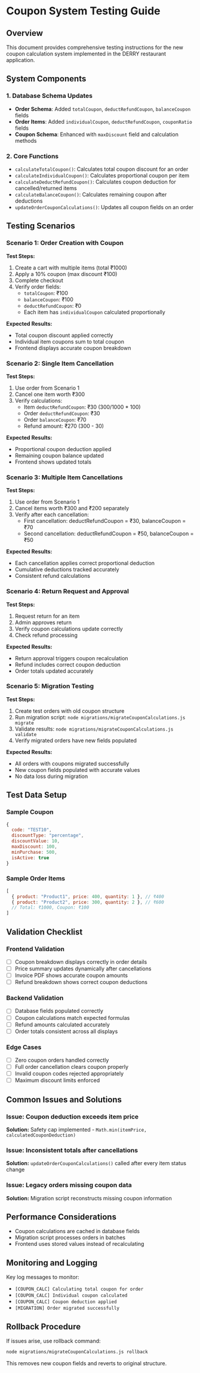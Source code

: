 # Coupon System Testing Guide

## Overview
This document provides comprehensive testing instructions for the new coupon calculation system implemented in the DERRY restaurant application.

## System Components

### 1. Database Schema Updates
- **Order Schema**: Added `totalCoupon`, `deductRefundCoupon`, `balanceCoupon` fields
- **Order Items**: Added `individualCoupon`, `deductRefundCoupon`, `couponRatio` fields
- **Coupon Schema**: Enhanced with `maxDiscount` field and calculation methods

### 2. Core Functions
- `calculateTotalCoupon()`: Calculates total coupon discount for an order
- `calculateIndividualCoupon()`: Calculates proportional coupon per item
- `calculateDeductRefundCoupon()`: Calculates coupon deduction for cancelled/returned items
- `calculateBalanceCoupon()`: Calculates remaining coupon after deductions
- `updateOrderCouponCalculations()`: Updates all coupon fields on an order

## Testing Scenarios

### Scenario 1: Order Creation with Coupon
**Test Steps:**
1. Create a cart with multiple items (total ₹1000)
2. Apply a 10% coupon (max discount ₹100)
3. Complete checkout
4. Verify order fields:
   - `totalCoupon`: ₹100
   - `balanceCoupon`: ₹100
   - `deductRefundCoupon`: ₹0
   - Each item has `individualCoupon` calculated proportionally

**Expected Results:**
- Total coupon discount applied correctly
- Individual item coupons sum to total coupon
- Frontend displays accurate coupon breakdown

### Scenario 2: Single Item Cancellation
**Test Steps:**
1. Use order from Scenario 1
2. Cancel one item worth ₹300
3. Verify calculations:
   - Item `deductRefundCoupon`: ₹30 (300/1000 * 100)
   - Order `deductRefundCoupon`: ₹30
   - Order `balanceCoupon`: ₹70
   - Refund amount: ₹270 (300 - 30)

**Expected Results:**
- Proportional coupon deduction applied
- Remaining coupon balance updated
- Frontend shows updated totals

### Scenario 3: Multiple Item Cancellations
**Test Steps:**
1. Use order from Scenario 1
2. Cancel items worth ₹300 and ₹200 separately
3. Verify after each cancellation:
   - First cancellation: deductRefundCoupon = ₹30, balanceCoupon = ₹70
   - Second cancellation: deductRefundCoupon = ₹50, balanceCoupon = ₹50

**Expected Results:**
- Each cancellation applies correct proportional deduction
- Cumulative deductions tracked accurately
- Consistent refund calculations

### Scenario 4: Return Request and Approval
**Test Steps:**
1. Request return for an item
2. Admin approves return
3. Verify coupon calculations update correctly
4. Check refund processing

**Expected Results:**
- Return approval triggers coupon recalculation
- Refund includes correct coupon deduction
- Order totals updated accurately

### Scenario 5: Migration Testing
**Test Steps:**
1. Create test orders with old coupon structure
2. Run migration script: `node migrations/migrateCouponCalculations.js migrate`
3. Validate results: `node migrations/migrateCouponCalculations.js validate`
4. Verify migrated orders have new fields populated

**Expected Results:**
- All orders with coupons migrated successfully
- New coupon fields populated with accurate values
- No data loss during migration

## Test Data Setup

### Sample Coupon
```javascript
{
  code: "TEST10",
  discountType: "percentage",
  discountValue: 10,
  maxDiscount: 100,
  minPurchase: 500,
  isActive: true
}
```

### Sample Order Items
```javascript
[
  { product: "Product1", price: 400, quantity: 1 }, // ₹400
  { product: "Product2", price: 300, quantity: 2 }, // ₹600
  // Total: ₹1000, Coupon: ₹100
]
```

## Validation Checklist

### Frontend Validation
- [ ] Coupon breakdown displays correctly in order details
- [ ] Price summary updates dynamically after cancellations
- [ ] Invoice PDF shows accurate coupon amounts
- [ ] Refund breakdown shows correct coupon deductions

### Backend Validation
- [ ] Database fields populated correctly
- [ ] Coupon calculations match expected formulas
- [ ] Refund amounts calculated accurately
- [ ] Order totals consistent across all displays

### Edge Cases
- [ ] Zero coupon orders handled correctly
- [ ] Full order cancellation clears coupon properly
- [ ] Invalid coupon codes rejected appropriately
- [ ] Maximum discount limits enforced

## Common Issues and Solutions

### Issue: Coupon deduction exceeds item price
**Solution:** Safety cap implemented - `Math.min(itemPrice, calculatedCouponDeduction)`

### Issue: Inconsistent totals after cancellations
**Solution:** `updateOrderCouponCalculations()` called after every item status change

### Issue: Legacy orders missing coupon data
**Solution:** Migration script reconstructs missing coupon information

## Performance Considerations

- Coupon calculations are cached in database fields
- Migration script processes orders in batches
- Frontend uses stored values instead of recalculating

## Monitoring and Logging

Key log messages to monitor:
- `[COUPON_CALC] Calculating total coupon for order`
- `[COUPON_CALC] Individual coupon calculated`
- `[COUPON_CALC] Coupon deduction applied`
- `[MIGRATION] Order migrated successfully`

## Rollback Procedure

If issues arise, use rollback command:
```bash
node migrations/migrateCouponCalculations.js rollback
```

This removes new coupon fields and reverts to original structure.
